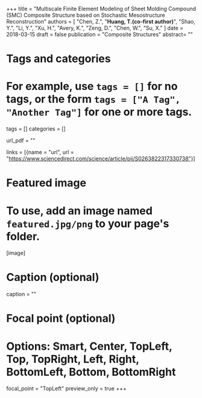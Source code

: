 +++
title = "Multiscale Finite Element Modeling of Sheet Molding Compound (SMC) Composite Structure based on Stochastic Mesostructure Reconstruction"
authors = [ "Chen, Z.", "**Huang, T.(co-first author)**", "Shao, Y.", "Li, Y.", "Xu, H.", "Avery, K.", "Zeng, D.", "Chen, W.", "Su, X." ]
date = 2018-03-15
draft = false
publication = "Composite Structures"
abstract= ""

# Tags and categories
# For example, use `tags = []` for no tags, or the form `tags = ["A Tag", "Another Tag"]` for one or more tags.
tags = []
categories = []

url_pdf = ""

links = [{name = "url", url  = "https://www.sciencedirect.com/science/article/pii/S0263822317330738"}]

# Featured image
# To use, add an image named `featured.jpg/png` to your page's folder. 
[image]
  # Caption (optional)
  caption = ""

  # Focal point (optional)
  # Options: Smart, Center, TopLeft, Top, TopRight, Left, Right, BottomLeft, Bottom, BottomRight
  focal_point = "TopLeft"
  preview_only = true
+++

